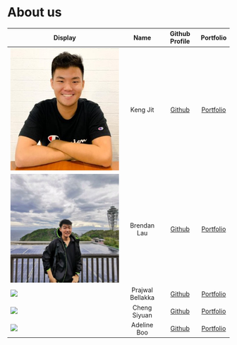 # About us

Display | Name | Github Profile | Portfolio 
--------|:----:|:--------------:|:---------:
![](kengjit.jpeg) | Keng Jit | [Github](https://github.com/kengjit) | [Portfolio](team/kengjit.md)
![](brendan.jpg) | Brendan Lau | [Github](https://github.com/brendanlsz) | [Portfolio](team/brendanlsz.md)
![](https://via.placeholder.com/100.png?text=Photo) |  Prajwal Bellakka | [Github](https://github.com/praj-bellakka) | [Portfolio](team/praj-bellakka.md)
![](https://via.placeholder.com/100.png?text=Photo) | Cheng Siyuan | [Github](https://github.com/siyuancheng178) | [Portfolio](team/siyuancheng178.md)
![](https://via.placeholder.com/100.png?text=Photo) | Adeline Boo | [Github](https://github.com/aaapppsss) | [Portfolio](team/aaapppsss.md)
